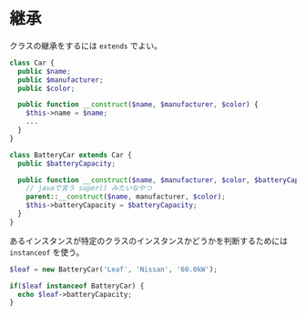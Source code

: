 # 継承

クラスの継承をするには `extends` でよい。

```php
class Car {
  public $name;
  public $manufacturer;
  public $color;

  public function __construct($name, $manufacturer, $color) {
    $this->name = $name;
    ...
  }
}

class BatteryCar extends Car {
  public $batteryCapacity;

  public function __construct($name, $manufacturer, $color, $batteryCapacity) {
    // javaで言う super() みたいなやつ
    parent::__construct($name, manufacturer, $color);
    $this->batteryCapacity = $batteryCapacity;
  }
}
```

あるインスタンスが特定のクラスのインスタンスかどうかを判断するためには `instanceof` を使う。

```php
$leaf = new BatteryCar('Leaf', 'Nissan', '60.0kW');

if($leaf instanceof BatteryCar) {
  echo $leaf->batteryCapacity;
}
```
